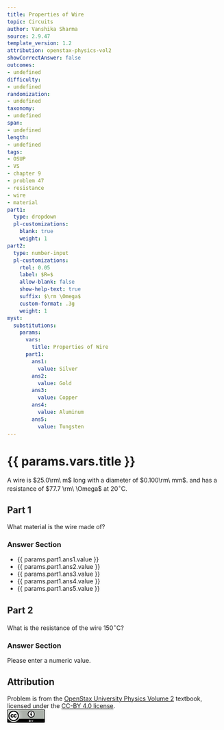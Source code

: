 ```yaml
---
title: Properties of Wire
topic: Circuits
author: Vanshika Sharma
source: 2.9.47
template_version: 1.2
attribution: openstax-physics-vol2
showCorrectAnswer: false
outcomes:
- undefined
difficulty:
- undefined
randomization:
- undefined
taxonomy:
- undefined
span:
- undefined
length:
- undefined
tags:
- OSUP
- VS
- chapter 9
- problem 47
- resistance
- wire
- material
part1:
  type: dropdown
  pl-customizations:
    blank: true
    weight: 1
part2:
  type: number-input
  pl-customizations:
    rtol: 0.05
    label: $R=$
    allow-blank: false
    show-help-text: true
    suffix: $\rm \Omega$
    custom-format: .3g
    weight: 1
myst:
  substitutions:
    params:
      vars:
        title: Properties of Wire
      part1:
        ans1:
          value: Silver
        ans2:
          value: Gold
        ans3:
          value: Copper
        ans4:
          value: Aluminum
        ans5:
          value: Tungsten
---
```

# {{ params.vars.title }}
A wire is $25.0\rm\ m$ long with a diameter of $0.100\rm\ mm$. and has a resistance of $77.7 \rm\ \Omega$ at $20 ^\circ \textrm{C}$.

## Part 1

What material is the wire made of?

### Answer Section

- {{ params.part1.ans1.value }}
- {{ params.part1.ans2.value }}
- {{ params.part1.ans3.value }}
- {{ params.part1.ans4.value }}
- {{ params.part1.ans5.value }}

## Part 2

What is the resistance of the wire $150 ^\circ \textrm{C}$?

### Answer Section

Please enter a numeric value.

## Attribution

Problem is from the [OpenStax University Physics Volume 2](https://openstax.org/details/books/university-physics-volume-2) textbook, licensed under the [CC-BY 4.0 license](https://creativecommons.org/licenses/by/4.0/).<br>![Image representing the Creative Commons 4.0 BY license.](https://raw.githubusercontent.com/firasm/bits/master/by.png)
